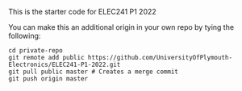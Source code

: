 This is the starter code for ELEC241 P1 2022

You can make this an additional origin in your own repo by tying the following:

```
cd private-repo
git remote add public https://github.com/UniversityOfPlymouth-Electronics/ELEC241-P1-2022.git
git pull public master # Creates a merge commit
git push origin master
```

